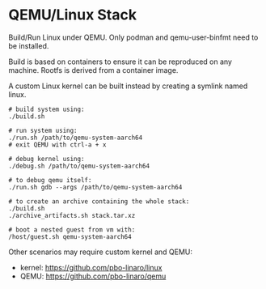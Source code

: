 QEMU/Linux Stack
================

Build/Run Linux under QEMU.
Only podman and qemu-user-binfmt need to be installed.

Build is based on containers to ensure it can be reproduced on any machine.
Rootfs is derived from a container image.

A custom Linux kernel can be built instead by creating a symlink named linux.

```
# build system using:
./build.sh

# run system using:
./run.sh /path/to/qemu-system-aarch64
# exit QEMU with ctrl-a + x

# debug kernel using:
./debug.sh /path/to/qemu-system-aarch64

# to debug qemu itself:
./run.sh gdb --args /path/to/qemu-system-aarch64

# to create an archive containing the whole stack:
./build.sh
./archive_artifacts.sh stack.tar.xz

# boot a nested guest from vm with:
/host/guest.sh qemu-system-aarch64
```

Other scenarios may require custom kernel and QEMU:
- kernel: https://github.com/pbo-linaro/linux
- QEMU: https://github.com/pbo-linaro/qemu
